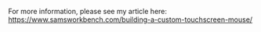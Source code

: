 For more information, please see my article here: https://www.samsworkbench.com/building-a-custom-touchscreen-mouse/ 
